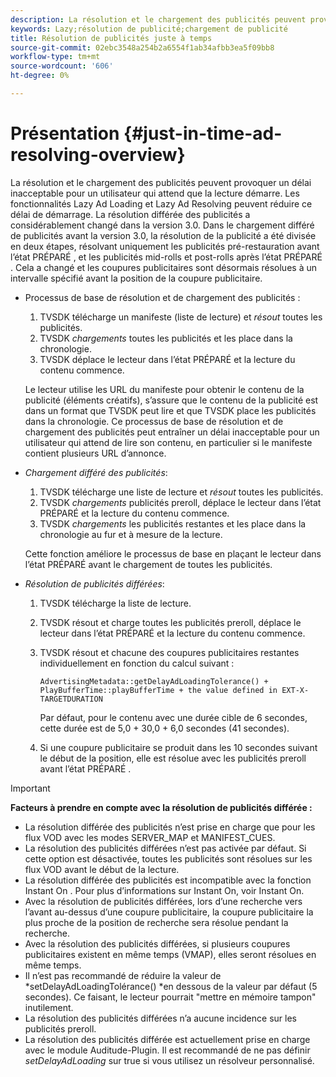 ```yaml
---
description: La résolution et le chargement des publicités peuvent provoquer un délai inacceptable pour un utilisateur qui attend que la lecture démarre. Les fonctionnalités Lazy Ad Loading et Lazy Ad Resolving peuvent réduire ce délai de démarrage. La résolution différée des publicités a considérablement changé dans la version 3.0. Dans le chargement différé de publicités avant la version 3.0, la résolution de la publicité a été divisée en deux étapes, résolvant uniquement les publicités pré-restauration avant l’état PRÉPARÉ , et les publicités mid-rolls et post-rolls après l’état PRÉPARÉ . Cela a changé et les coupures publicitaires sont désormais résolues à un intervalle spécifié avant la position de la coupure publicitaire.
keywords: Lazy;résolution de publicité;chargement de publicité
title: Résolution de publicités juste à temps
source-git-commit: 02ebc3548a254b2a6554f1ab34afbb3ea5f09bb8
workflow-type: tm+mt
source-wordcount: '606'
ht-degree: 0%

---
```


# Présentation {#just-in-time-ad-resolving-overview}

La résolution et le chargement des publicités peuvent provoquer un délai inacceptable pour un utilisateur qui attend que la lecture démarre. Les fonctionnalités Lazy Ad Loading et Lazy Ad Resolving peuvent réduire ce délai de démarrage. La résolution différée des publicités a considérablement changé dans la version 3.0. Dans le chargement différé de publicités avant la version 3.0, la résolution de la publicité a été divisée en deux étapes, résolvant uniquement les publicités pré-restauration avant l’état PRÉPARÉ , et les publicités mid-rolls et post-rolls après l’état PRÉPARÉ . Cela a changé et les coupures publicitaires sont désormais résolues à un intervalle spécifié avant la position de la coupure publicitaire.

* Processus de base de résolution et de chargement des publicités :

   1. TVSDK télécharge un manifeste (liste de lecture) et *résout* toutes les publicités.
   1. TVSDK *chargements* toutes les publicités et les place dans la chronologie.
   1. TVSDK déplace le lecteur dans l’état PRÉPARÉ et la lecture du contenu commence.

  Le lecteur utilise les URL du manifeste pour obtenir le contenu de la publicité (éléments créatifs), s’assure que le contenu de la publicité est dans un format que TVSDK peut lire et que TVSDK place les publicités dans la chronologie. Ce processus de base de résolution et de chargement des publicités peut entraîner un délai inacceptable pour un utilisateur qui attend de lire son contenu, en particulier si le manifeste contient plusieurs URL d’annonce.

* *Chargement différé des publicités*:

   1. TVSDK télécharge une liste de lecture et *résout* toutes les publicités.
   1. TVSDK *chargements* publicités preroll, déplace le lecteur dans l’état PRÉPARÉ et la lecture du contenu commence.
   1. TVSDK *chargements* les publicités restantes et les place dans la chronologie au fur et à mesure de la lecture.

  Cette fonction améliore le processus de base en plaçant le lecteur dans l’état PRÉPARÉ avant le chargement de toutes les publicités.

* *Résolution de publicités différées*:

   1. TVSDK télécharge la liste de lecture.
   1. TVSDK résout et charge toutes les publicités preroll, déplace le lecteur dans l’état PRÉPARÉ et la lecture du contenu commence.
   1. TVSDK résout et chacune des coupures publicitaires restantes individuellement en fonction du calcul suivant :

      `AdvertisingMetadata::getDelayAdLoadingTolerance() + PlayBufferTime::playBufferTime + the value defined in EXT-X-TARGETDURATION`

      Par défaut, pour le contenu avec une durée cible de 6 secondes, cette durée est de 5,0 + 30,0 + 6,0 secondes (41 secondes).

   1. Si une coupure publicitaire se produit dans les 10 secondes suivant le début de la position, elle est résolue avec les publicités preroll avant l’état PRÉPARÉ .

>[!IMPORTANT]
>
>**Facteurs à prendre en compte avec la résolution de publicités différée :**
>
>* La résolution différée des publicités n’est prise en charge que pour les flux VOD avec les modes SERVER_MAP et MANIFEST_CUES.
>* La résolution des publicités différées n’est pas activée par défaut. Si cette option est désactivée, toutes les publicités sont résolues sur les flux VOD avant le début de la lecture.
>* La résolution différée des publicités est incompatible avec la fonction Instant On . Pour plus d’informations sur Instant On, voir Instant On.
>* Avec la résolution de publicités différées, lors d’une recherche vers l’avant au-dessus d’une coupure publicitaire, la coupure publicitaire la plus proche de la position de recherche sera résolue pendant la recherche.
>* Avec la résolution des publicités différées, si plusieurs coupures publicitaires existent en même temps (VMAP), elles seront résolues en même temps.
>* Il n’est pas recommandé de réduire la valeur de *setDelayAdLoadingTolérance() *en dessous de la valeur par défaut (5 secondes). Ce faisant, le lecteur pourrait &quot;mettre en mémoire tampon&quot; inutilement.
>* La résolution des publicités différées n’a aucune incidence sur les publicités preroll.
>* La résolution des publicités différée est actuellement prise en charge avec le module Auditude-Plugin. Il est recommandé de ne pas définir *setDelayAdLoading* sur true si vous utilisez un résolveur personnalisé.
>
